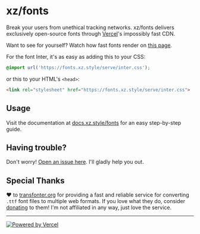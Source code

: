 # xz/fonts

Break your users from unethical tracking networks. xz/fonts delivers exclusively open-source fonts through [Vercel](https://vercel.com)'s impossibly fast CDN. 

Want to see for yourself? Watch how fast fonts render on [this page](https://fonts.xz.style/font-speed.html).

For the font Inter, it's as easy as adding this to your CSS:

```css
@import url('https://fonts.xz.style/serve/inter.css');
```

or this to your HTML's `<head>`:

```html
<link rel="stylesheet" href="https://fonts.xz.style/serve/inter.css">
```

## Usage

Visit the documentation at [docs.xz.style/fonts](https://docs.xz.style/fonts) for an easy step-by-step guide. 

## Having trouble?

Don't worry! [Open an issue here](https://github.com/xz/fonts/issues). I'll gladly help you out.

## Special Thanks

❤️ to [transfonter.org](https://transfonter.org/) for providing a fast and reliable service for converting `.ttf` font files to multiple web formats. If you love what they do, consider [donating](https://transfonter.org/donate) to them! I'm not affiliated in any way, just love the service.

***
<a href="https://vercel.com" target="_blank">![Powered by Vercel](https://vercel-badges.now.sh/powered-by-vercel.svg)</a>
